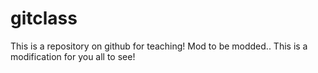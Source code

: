 gitclass
========

This is a repository on github for teaching!
Mod to be modded..
This is a modification for you all to see!
